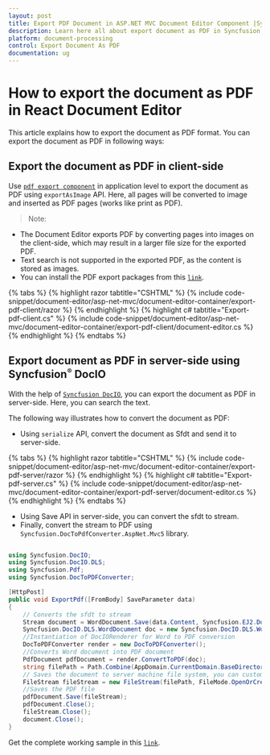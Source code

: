 ```yaml
---
layout: post
title: Export PDF Document in ASP.NET MVC Document Editor Component |Syncfusion
description: Learn here all about export document as PDF in Syncfusion ASP.NET MVC Document Editor component of Syncfusion Essential JS 2 and more.
platform: document-processing
control: Export Document As PDF
documentation: ug
---
```



# How to export the document as PDF in React Document Editor

This article explains how to export the document as PDF format. You can export the document as PDF in following ways:

## Export the document as PDF in client-side

Use [`pdf export component`](https://www.npmjs.com/package/@syncfusion/ej2-pdf-export) in application level to export the document as PDF using `exportAsImage` API. Here, all pages will be converted to image and inserted as PDF pages (works like print as PDF).

>Note: 
* The Document Editor exports PDF by converting pages into images on the client-side, which may result in a larger file size for the exported PDF.
* Text search is not supported in the exported PDF, as the content is stored as images.
* You can install the PDF export packages from this [`link`](https://www.npmjs.com/package/@syncfusion/ej2-pdf-export).


{% tabs %}
{% highlight razor tabtitle="CSHTML" %}
{% include code-snippet/document-editor/asp-net-mvc/document-editor-container/export-pdf-client/razor %}
{% endhighlight %}
{% highlight c# tabtitle="Export-pdf-client.cs" %}
{% include code-snippet/document-editor/asp-net-mvc/document-editor-container/export-pdf-client/document-editor.cs %}
{% endhighlight %}
{% endtabs %}



## Export document as PDF in server-side using Syncfusion<sup style="font-size:70%">&reg;</sup> DocIO

With the help of [`Syncfusion DocIO`](https://help.syncfusion.com/file-formats/docio/word-to-pdf), you can export the document as PDF in server-side. Here, you can search the text.

The following way illustrates how to convert the document as PDF:

* Using `serialize` API, convert the document as Sfdt and send it to server-side.


{% tabs %}
{% highlight razor tabtitle="CSHTML" %}
{% include code-snippet/document-editor/asp-net-mvc/document-editor-container/export-pdf-server/razor %}
{% endhighlight %}
{% highlight c# tabtitle="Export-pdf-server.cs" %}
{% include code-snippet/document-editor/asp-net-mvc/document-editor-container/export-pdf-server/document-editor.cs %}
{% endhighlight %}
{% endtabs %}


* Using Save API in server-side, you can convert the sfdt to stream.
* Finally, convert the stream to PDF using `Syncfusion.DocToPdfConverter.AspNet.Mvc5` library.

```csharp

using Syncfusion.DocIO;
using Syncfusion.DocIO.DLS;
using Syncfusion.Pdf;
using Syncfusion.DocToPDFConverter;

[HttpPost]
public void ExportPdf([FromBody] SaveParameter data)
{
    // Converts the sfdt to stream
    Stream document = WordDocument.Save(data.Content, Syncfusion.EJ2.DocumentEditor.FormatType.Docx);
    Syncfusion.DocIO.DLS.WordDocument doc = new Syncfusion.DocIO.DLS.WordDocument(document, Syncfusion.DocIO.FormatType.Docx);
    //Instantiation of DocIORenderer for Word to PDF conversion
    DocToPDFConverter render = new DocToPDFConverter();
    //Converts Word document into PDF document
    PdfDocument pdfDocument = render.ConvertToPDF(doc);
    string filePath = Path.Combine(AppDomain.CurrentDomain.BaseDirectory, "App_Data", "sample.pdf");
    // Saves the document to server machine file system, you can customize here to save into databases or file servers based on requirement.
    FileStream fileStream = new FileStream(filePath, FileMode.OpenOrCreate, FileAccess.ReadWrite);
    //Saves the PDF file
    pdfDocument.Save(fileStream);
    pdfDocument.Close();
    fileStream.Close();
    document.Close();
}

```


Get the complete working sample in this [`link`](https://github.com/SyncfusionExamples/Export-document-as-PDF-in-Document-Editor/).